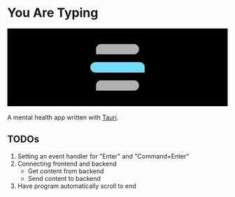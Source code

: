 # You Are Typing

![You Are Typing header](.github/header.png)

A mental health app written with [Tauri](https://tauri.app/).

## TODOs

1. Setting an event handler for "Enter" and "Command+Enter"
2. Connecting frontend and backend
    - Get content from backend
    - Send content to backend
3. Have program automatically scroll to end
